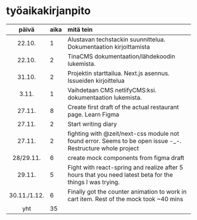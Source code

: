 # työaikakirjanpito

|    päivä     | aika | mitä tein                                                                                                   |
| :----------: | :--- | :---------------------------------------------------------------------------------------------------------- |
|    22.10.    | 1    | Alustavan techstackin suunnittelua. Dokumentaation kirjoittamista                                           |
|    22.10.    | 2    | TinaCMS dokumentaation/lähdekoodin lukemista.                                                               |
|    31.10.    | 2    | Projektin starttailua. Next.js asennus. Issueiden kirjoittelua                                              |
|    3.11.     | 1    | Vaihdetaan CMS netlifyCMS:ksi. dokumentaation lukemista.                                                    |
|    27.11.    | 8    | Create first draft of the actual restaurant page. Learn Figma                                               |
|    27.11.    | 2    | Start writing diary                                                                                         |
|    27.11.    | 2    | fighting with @zeit/next-css module not found error. Seems to be open issue -\_-. Restructure whole project |
|  28/29.11.   | 6    | create mock components from figma draft                                                                     |
|    29.11.    | 5    | Fight with react-spring and realize after 5 hours that you need latest beta for the things I was trying.    |
| 30.11./1.12. | 6    | Finally got the counter animation to work in cart item. Rest of the mock took ~40 mins                      |
|     yht      | 35   |                                                                                                             |
